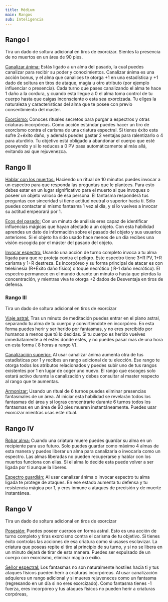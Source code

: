 ```yaml
---
title: Médium
main: Rangos
sub: Inteligencia
---
```


## Rango I 

Tira un dado de soltura adicional en tiros de exorcizar. Sientes la presencia de no muertos en un área de 90 pies.

<u>Canalizar ánima:</u> Estás ligado a un alma del pasado, la cual puedes canalizar para recibir su poder y conocimientos. Canalizar ánima es una acción bonus, y el alma que canalices te otorga +1 en una estadística y +1 dado de soltura en tiros de ataque, magia u otro atributo (por ejemplo influenciar o presencia). Cada turno que pases canalizando el alma te hace 1 daño a la cordura, y cuando esta llegue a 0 el alma toma control de tu cuerpo hasta que caigas inconsciente o esta sea exorcizada. Tu eliges la naturaleza y características del alma que te posee con previo consentimiento del master.

<u>Exorcismo:</u> Conoces rituales secretos para purgar a espectros y otras criaturas incorpóreas. Como acción estándar puedes hacer un tiro de exorcismo contra el carisma de una criatura espectral. Si tienes éxito esta sufre 2+éxito daño, y además puedes gastar 2 ventajas para ralentizarlo o 4 para aturdirlo. Tu objetivo está obligado a abandonar el cuerpo que esté poseyendo y si lo reduces a 0 PV pasa automáticamente al más allá, evitando así que rejuvenezca.

## Rango II

<u>Hablar con los muertos:</u> Haciendo un ritual de 10 minutos puedes invocar a un espectro para que responda las preguntas que le plantees. Para esto debes estar en un lugar significativo para el muerto al que invoques o poseer un  objeto valioso de esa persona. El fantasma responderá tus preguntas con sinceridad si tiene actitud neutral o superior hacia ti. Sólo puedes contactar al mismo fantasma 1 vez al día, y si lo vuelves a invocar su actitud empeorará por 1.

<u>Ecos del pasado:</u> Con un minuto de análisis eres  capaz de identificar influencias mágicas que hayan afectado a un objeto. Con esta habilidad aprendes un dato de información sobre el pasado del objeto y sus usuarios anteriores. Si el objeto ha sido usado hace menos de un día recibes una visión escogida por el máster del pasado del objeto.

<u>Invocar espectro:</u> Usando una acción de turno completo invoca a tu alma ligada para que re proteja contra el peligro. Este espectro tiene 3+R PV, 1+R carisma y 1+R destreza. Es incorpóreo y su forma principal de atacar es con telekinesia (R+Éxito daño físico) o toque necrótico ( R-1 daño necrótico). El espectro permanece en el mundo durante un minuto o hasta que pierdas la concentración, y mientras viva te otorga +2 dados de Desventaja en tiros de defensa.

### Rango III

Tira un dado de soltura adicional en tiros de exorcizar

<u>Viaje astral:</u> Tras un minuto de meditación puedes entrar en el plano astral, separando tu alma de tu cuerpo y convirtiéndote en incorpóreo. En esta forma puedes herir y ser herido por fantasmas, y no eres percibido por humanos a menos que tú lo decidas. Si tu cuerpo es herido vuelves inmediatamente a él estés donde estés, y no puedes pasar mas de una hora en esta forma ( 8 horas a rango V).

<u>Canalización superior:</u> Al usar canalizar ánima aumenta otra de tus estadísticas por 1 y recibes un rango adicional de tu elección. Ese rango te otorga todos los atributos relacionados y puedes subir uno de tus rangos existentes por 1 en lugar de coger uno nuevo. El rango que escoges solo estará activo durante la canalización y debes consultar al master respecto al rango que te aumentas.

<u>Armonizar:</u> Usando un ritual de 6 turnos puedes eliminar presencias fantasmales de un área. Al iniciar esta habilidad se revelarán todos los fantasmas del área y si logras concentrarte durante 6 turnos todos los fantasmas en un área de 90 pies mueren instantáneamente. Puedes usar exorcizar mientras usas este ritual.

## Rango IV

<u>Robar alma:</u> Cuando una criatura muere puedes guardar su alma en un recipiente para uso futuro. Solo puedes guardar como máximo 4 almas de esta manera y puedes liberar un alma para canalizarla o invocarla como un espectro. Las almas liberadas no pueden recuperarse y hablar con los muertos funciona con ellas. Si el alma lo decide esta puede volver a ser ligada por ti aunque la liberes.

<u>Espectro guardián:</u> Al usar canalizar ánima o invocar espectro tu alma ligada te protege de ataques. En ese estado aumenta tu defensa y tu resistencia mágica por 1, y eres inmune a ataques de precisión y de muerte instantánea.

## Rango V

Tira un dado de soltura adicional en tiros de exorcizar

<u>Posesión:</u> Puedes poseer cuerpos en forma astral. Esto es una acción de turno completo y tiras exorcismo contra el carisma de tu objetivo. Si tienes éxito controlas las acciones de esa criatura como si usases esclavizar. La criatura que poseas repite el tiro al principio  de su turno, y si no se libera en un minuto dejará de tirar de esta manera. Puedes ser expulsado de un cuerpo con exorcismo, eliminar magia o exilio.

<u>Señor espectral:</u> Los fantasmas no son naturalmente hostiles hacia ti y tus ataques físicos pueden herir a criaturas incorpóreas. Al usar canalización adquieres un rango adicional y si mueres rejuveneces como  un fantasma (regresando en un día si no eres exorcizado). Como fantasma tienes -1 fuerza, eres incorpóreo y tus ataques físicos no pueden herir a criaturas corpóreas, 